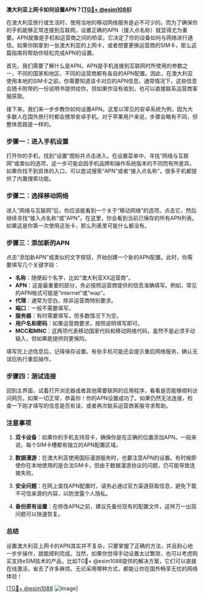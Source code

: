 **澳大利亚上网卡如何设置APN？[[TG💪+ @esim1088](https://t.me/s/esim1088)]**

在澳大利亚旅行或生活时，使用当地的移动网络服务是必不可少的。而为了确保你的手机能够正常连接到互联网，设置正确的APN（接入点名称）就显得尤为重要。APN就像是手机和运营商之间的桥梁，它决定了你的设备如何与网络进行通信。如果你刚拿到一张澳大利亚的上网卡，或者想要更换运营商的SIM卡，那么这篇指南将帮助你轻松完成APN的设置。

首先，我们需要了解什么是APN。APN是手机连接到互联网时所使用的参数之一，不同的国家和地区、不同的运营商都有各自的APN配置。因此，在澳大利亚使用本地的SIM卡之前，你需要知道该卡对应的APN信息。通常情况下，这些信息会随卡附带的一份说明书提供给你，但如果你没有收到，也可以直接联系运营商客服获取。

接下来，我们来一步步教你如何设置APN。这里以常见的安卓系统为例，因为大多数人在国外旅行时都会携带安卓手机。对于苹果用户来说，步骤会略有不同，但整体思路是一样的。

### 步骤一：进入手机设置

打开你的手机，找到“设置”图标并点击进入。在设置菜单中，寻找“网络与互联网”或类似的选项，这一步可能会因手机品牌和操作系统版本的不同而有所差异。如果你找不到具体的入口，可以尝试搜索“APN”或者“接入点名称”，很多手机都提供了内置搜索功能。

### 步骤二：选择移动网络

进入“网络与互联网”后，你应该能看到一个关于“移动网络”的选项。点击它，然后继续寻找“接入点名称”或“APN”。在这里，你会看到当前已保存的所有APN列表。如果这是你第一次使用这张卡，那么列表里可能什么都没有。

### 步骤三：添加新的APN

点击“添加新APN”或类似的文字按钮，开始创建一个新的APN配置。此时，你需要填写几个关键字段：

- **名称**：随便起个名字，比如“澳大利亚XX运营商”。
- **APN**：这是最重要的部分，务必按照运营商提供的信息准确填写。例如，常见的APN格式可能是“internet”或“wap”。
- **代理**：通常为空白，除非运营商特别要求。
- **端口**：一般不需要填写。
- **服务器**：有时需要填写，但多数情况下为空。
- **用户名和密码**：如果运营商要求，按照说明填写即可。
- **MCC和MNC**：这两项代表移动国家代码和移动网络代码，虽然不是必须手动输入，但如果能提供则更保险。

填写完上述信息后，记得保存设置。有些手机可能还会提示重启网络服务，确认无误后执行重启操作。

### 步骤四：测试连接

回到主界面，试着打开浏览器或者其他需要联网的应用程序，看看是否能够顺利访问网页。如果一切正常，恭喜你！你的APN设置成功了。如果仍然无法连接，检查一下刚才填写的信息是否有误，或者再次联系运营商客服寻求帮助。

### 注意事项

1. **双卡设备**：如果你的手机支持双卡，确保你是在正确的位置添加APN。一般来说，每个SIM卡槽都有独立的APN配置区域。
   
2. **数据漫游**：在澳大利亚使用国际漫游服务时，也要注意APN的设置。有时候即使你在本地使用的是合法SIM卡，但由于数据漫游协议的问题，仍可能导致连接失败。

3. **安全问题**：在网上查找APN配置时，请务必通过官方渠道获取信息，避免下载不可信来源的内容，以防泄露个人隐私。

4. **备份原有设置**：在修改APN之前，建议先备份现有的配置文件，这样万一出现问题可以快速恢复。

### 总结

设置澳大利亚上网卡的APN其实并不复杂，只要掌握了正确的方法，并且耐心地一步步操作，就能顺利完成。当然，如果你觉得手动设置太过繁琐，也可以考虑购买支持eSIM技术的产品，比如TG💪+ @esim1088提供的解决方案，它们可以直接在线激活，省去了许多麻烦。无论采用哪种方式，都能让你在国外畅享无忧的网络体验！

[[TG💪+ @esim1088](https://t.me/s/esim1088) ![Image](https://i.postimg.cc/4NQfJmqS/Snipaste-2025-05-13-00-14-12.png)]